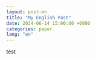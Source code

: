 ```yaml
---
layout: post-en
title: "My English Post"
date: 2024-06-14 15:00:00 +0800
categories: paper
lang: "en"
---
```


test